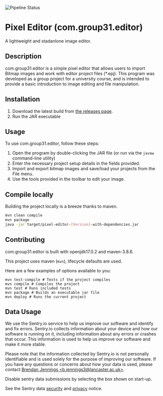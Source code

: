 ![Pipeline Status](https://scc-source.lancs.ac.uk/scc210-2022-23/scc210-2223-grp-31/badges/dev/pipeline.svg)

# Pixel Editor (com.group31.editor)

A lightweight and stadanlone image editor.

## Description

com.group31.editor is a simple pixel editor that allows users to import Bitmap images and work with editor project files (*.epj). This program was developed as a group project for a university course, and is intended to provide a basic introduction to image editing and file manipulation.

## Installation

1. Download the latest build from [the releases page](https://scc-source.lancs.ac.uk/scc210-2022-23/scc210-2223-grp-31/-/releases).
2. Run the JAR executable

## Usage

To use com.group31.editor, follow these steps:

1. Open the program by double-clicking the JAR file (or run via the `javaw` command-line utility)
2. Enter the necessary project setup details in the fields provided.
3. Import and export bitmap images and save/load your projects from the File menu.
4. Use the tools provided in the toolbar to edit your image.

## Compile locally

Building the project locally is a breeze thanks to maven.

```bash
mvn clean compile
mvn package
java -jar target/pixel-editor-[Version]-with-dependencies.jar
```

## Contributing

com.group31.editor is built with openjdk17.0.2 and maven-3.8.6.

This project uses maven (`mvn`), lifecycle defaults are used.

Here are a few examples of options available to you:

```shell
mvn test-compile # Tests if the project compiles
mvn compile # Compiles the project
mvn test # Runs included tests
mvn package # Builds an executable jar file
mvn deploy # Runs the current project
```

## Data Usage

We use the Sentry.io service to help us improve our software and identify and fix errors. Sentry.io collects information about your device and how our software is running on it, including information about any errors or crashes that occur. This information is used to help us improve our software and make it more stable.

Please note that the information collected by Sentry.io is not personally identifiable and is used solely for the purpose of improving our software. If you have any questions or concerns about how your data is used, please contact [Brendan Jennings \<b.jennings3@lancaster.ac.uk&gt;](mailto:b.jennings3@lancaster.ac.uk).

Disable sentry data submissions by selecting the box shown on start-up.

See the Sentry data [security](https://sentry.io/security/) and [privacy](https://sentry.io/privacy/) notice.

